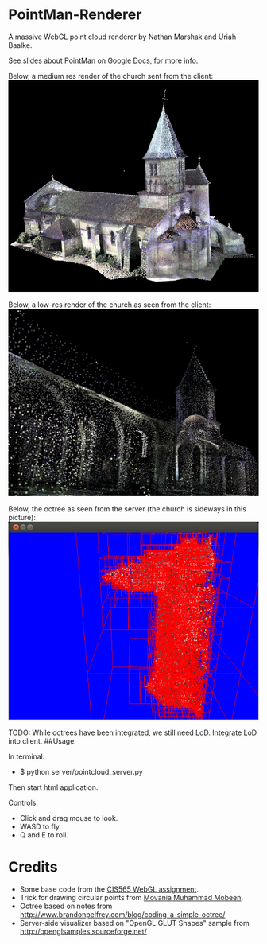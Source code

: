 PointMan-Renderer
=================

A massive WebGL point cloud renderer by Nathan Marshak and Uriah Baalke. 

[See slides about PointMan on Google Docs, for more info.](https://docs.google.com/presentation/d/1toQ5c5Mw_8D_hWouQqrb1SKOvAJjrxdFCHs503GID20/edit?usp=sharing)

Below, a medium res render of the church sent from the client:
![client_midres](screenshots/midres_church.png)

Below, a low-res render of the church as seen from the client:
![client_lowres](screenshots/lowres_church.png)

Below, the octree as seen from the server (the church is sideways in this picture):
![client_lowres](screenshots/church_octree.png)


TODO: While octrees have been integrated, we still need LoD. Integrate LoD into client.
##Usage:

In terminal:
  * $ python server/pointcloud_server.py

Then start html application.

Controls:
* Click and drag mouse to look.
* WASD to fly.
* Q and E to roll.
  
Credits
=================
* Some base code from the [CIS565 WebGL assignment](https://github.com/CIS565-Fall-2013).
* Trick for drawing circular points from [Movania Muhammad Mobeen](http://mmmovania.blogspot.com/2010/12/circular-point-sprites-in-opengl-33.html).
* Octree based on notes from http://www.brandonpelfrey.com/blog/coding-a-simple-octree/
* Server-side visualizer based on "OpenGL GLUT Shapes" sample from http://openglsamples.sourceforge.net/
